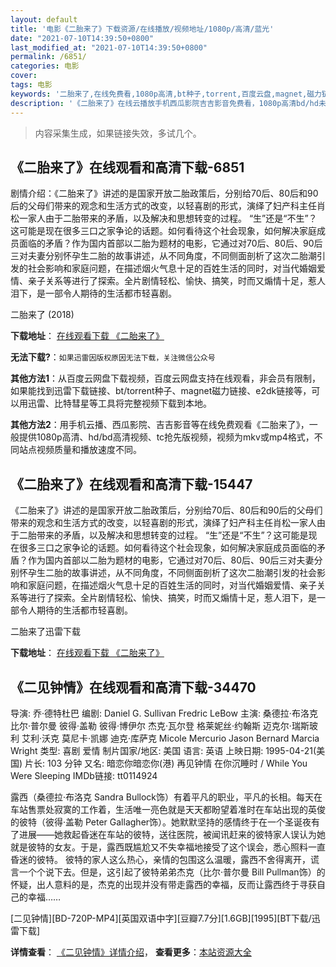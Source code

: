 ```yaml
---
layout: default
title: '电影《二胎来了》下载资源/在线播放/视频地址/1080p/高清/蓝光'
date: "2021-07-10T14:39:50+0800"
last_modified_at: "2021-07-10T14:39:50+0800"
permalink: /6851/
categories: 电影
cover:
tags: 电影
keywords: '二胎来了,在线免费看,1080p高清,bt种子,torrent,百度云盘,magnet,磁力链,迅雷下载资源'
description: '《二胎来了》在线云播放手机西瓜影院吉吉影音免费看，1080p高清bd/hd未删减完整版和tc抢先枪版，mkv/mp4格式，附带bt/torrent种子、magnet/磁力链、百度云盘、网盘资源迅雷下载链接'
---
```


>内容采集生成，如果链接失效，多试几个。


## 《二胎来了》在线观看和高清下载-6851

剧情介绍：《二胎来了》讲述的是国家开放二胎政策后，分别给70后、80后和90后的父母们带来的观念和生活方式的改变，以轻喜剧的形式，演绎了妇产科主任肖松一家人由于二胎带来的矛盾，以及解决和思想转变的过程。 “生”还是“不生”？这可能是现在很多三口之家争论的话题。如何看待这个社会现象，如何解决家庭成员面临的矛盾？作为国内首部以二胎为题材的电影，它通过对70后、80后、90后三对夫妻分别怀孕生二胎的故事讲述，从不同角度，不同侧面剖析了这次二胎潮引发的社会影响和家庭问题，在描述烟火气息十足的百姓生活的同时，对当代婚姻爱情、亲子关系等进行了探索。全片剧情轻松、愉快、搞笑，时而又煽情十足，惹人泪下，是一部令人期待的生活都市轻喜剧。


二胎来了 (2018)

**下载地址**： [在线观看下载 《二胎来了》](https://www.btbtdy.me/btdy/dy14171.html) 


**无法下载?**：`如果迅雷因版权原因无法下载，关注微信公众号 `

**其他方法1**：从百度云网盘下载视频，百度云网盘支持在线观看，非会员有限制，如果能找到迅雷下载链接、bt/torrent种子、magnet磁力链接、e2dk链接等，可以用迅雷、比特彗星等工具将完整视频下载到本地。

**其他方法2**：用手机云播、西瓜影院、吉吉影音等在线免费观看《二胎来了》，一般提供1080p高清、hd/bd高清视频、tc抢先版视频，视频为mkv或mp4格式，不同站点视频质量和播放速度不同。


## 《二胎来了》在线观看和高清下载-15447

《二胎来了》讲述的是国家开放二胎政策后，分别给70后、80后和90后的父母们带来的观念和生活方式的改变，以轻喜剧的形式，演绎了妇产科主任肖松一家人由于二胎带来的矛盾，以及解决和思想转变的过程。 “生”还是“不生”？这可能是现在很多三口之家争论的话题。如何看待这个社会现象，如何解决家庭成员面临的矛盾？作为国内首部以二胎为题材的电影，它通过对70后、80后、90后三对夫妻分别怀孕生二胎的故事讲述，从不同角度，不同侧面剖析了这次二胎潮引发的社会影响和家庭问题，在描述烟火气息十足的百姓生活的同时，对当代婚姻爱情、亲子关系等进行了探索。全片剧情轻松、愉快、搞笑，时而又煽情十足，惹人泪下，是一部令人期待的生活都市轻喜剧。


二胎来了迅雷下载

**下载地址**： [在线观看下载 《二胎来了》](https://www.993dy.com//vod-detail-id-33983.html) 


## 《二见钟情》在线观看和高清下载-34470

导演: 乔·德特杜巴 编剧: Daniel G. Sullivan Fredric LeBow 主演: 桑德拉·布洛克 比尔·普尔曼 彼得·盖勒 彼得·博伊尔 杰克·瓦尔登 格莱妮丝·约翰斯 迈克尔·瑞斯玻利 艾利·沃克 莫尼卡·凯娜 迪克·库萨克 Micole Mercurio Jason Bernard Marcia Wright 类型: 喜剧 爱情 制片国家/地区: 美国 语言: 英语 上映日期: 1995-04-21(美国) 片长: 103 分钟 又名: 暗恋你暗恋你(港) 再见钟情 在你沉睡时 / While You Were Sleeping IMDb链接: tt0114924

露西（桑德拉·布洛克 Sandra Bullock饰）有着平凡的职业，平凡的长相。每天在车站售票处寂寞的工作着，生活唯一亮色就是天天都盼望着准时在车站出现的英俊的彼特（彼得·盖勒 Peter Gallagher饰）。她默默坚持的感情终于在一个圣诞夜有了进展——她救起昏迷在车站的彼特，送往医院，被闻讯赶来的彼特家人误认为她就是彼特的女友。于是，露西既尴尬又不失幸福地接受了这个误会，悉心照料一直昏迷的彼特。 彼特的家人这么热心，亲情的包围这么温暖，露西不舍得离开，谎言一个个说下去。但是，这引起了彼特弟弟杰克（比尔·普尔曼 Bill Pullman饰）的怀疑，出人意料的是，杰克的出现并没有带走露西的幸福，反而让露西终于寻获自己的幸福……


[二见钟情][BD-720P-MP4][英国双语中字][豆瓣7.7分][1.6GB][1995][BT下载/迅雷下载]

**详情查看**： [《二见钟情》详情介绍](/movie/34470/)， **查看更多**：[本站资源大全](/movie/t/all/)

